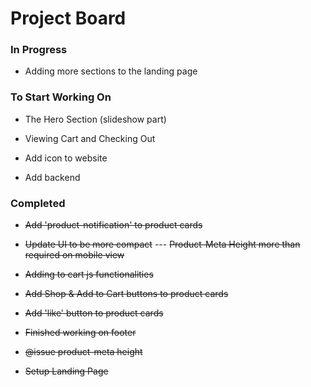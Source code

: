 # Project Board

### In Progress

-   Adding more sections to the landing page

### To Start Working On

-   The Hero Section (slideshow part)

-   Viewing Cart and Checking Out

-   Add icon to website

-   Add backend

### Completed

-   ~~Add 'product-notification' to product cards~~

-   ~~Update UI to be more compact~~
--- ~~Product-Meta Height more than required on mobile view~~

-   ~~Adding to cart js functionalities~~

-   ~~Add Shop & Add to Cart buttons to product cards~~

-   ~~Add 'like' button to product cards~~

-   ~~Finished working on footer~~

-   ~~@issue product-meta height~~

-   ~~Setup Landing Page~~